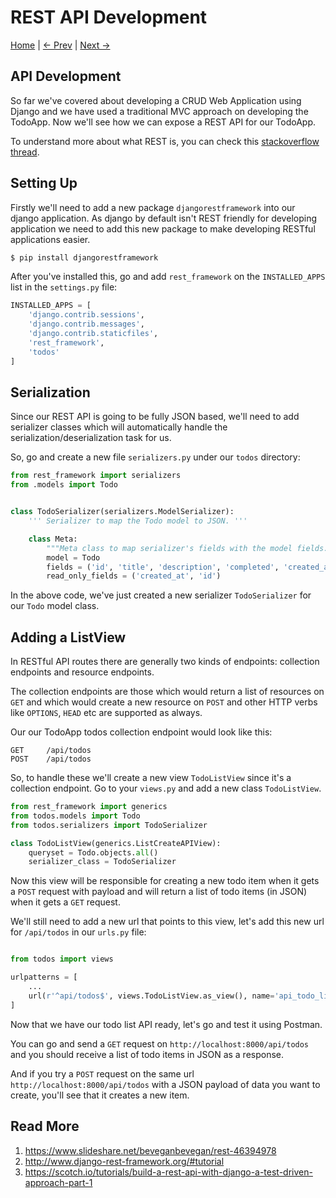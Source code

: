 REST API Development
=====================
[Home](https://github.com/kabirbaidhya/learn-python-django-web) | [← Prev](https://github.com/kabirbaidhya/learn-python-django-web/blob/master/units/django/10/hashtags.md) | [Next →]()

## API Development
So far we've covered about developing a CRUD Web Application using Django and we have used a traditional MVC approach on developing the TodoApp. Now we'll see how we can expose a REST API for our TodoApp.

To understand more about what REST is, you can check this [stackoverflow thread](https://stackoverflow.com/questions/671118/what-exactly-is-restful-programming#answer-671132).

## Setting Up
Firstly we'll need to add a new package `djangorestframework` into our django application. As django by default isn't REST friendly for developing application we need to add this new package to make developing RESTful applications easier.

```bash
$ pip install djangorestframework
```

After you've installed this, go and add `rest_framework` on the `INSTALLED_APPS` list in the `settings.py` file:
```python
INSTALLED_APPS = [
    'django.contrib.sessions',
    'django.contrib.messages',
    'django.contrib.staticfiles',
    'rest_framework',
    'todos'
]
```

## Serialization
Since our REST API is going to be fully JSON based, we'll need to add serializer classes which will automatically handle the serialization/deserialization task for us.

So, go and create a new file `serializers.py` under our `todos` directory:

```python
from rest_framework import serializers
from .models import Todo


class TodoSerializer(serializers.ModelSerializer):
    ''' Serializer to map the Todo model to JSON. '''

    class Meta:
        """Meta class to map serializer's fields with the model fields."""
        model = Todo
        fields = ('id', 'title', 'description', 'completed', 'created_at', 'user')
        read_only_fields = ('created_at', 'id')
```
In the above code, we've just created a new serializer `TodoSerializer` for our `Todo` model class.

## Adding a ListView
In RESTful API routes there are generally two kinds of endpoints: collection endpoints and resource endpoints. 

The collection endpoints are those which would return a list of resources on `GET` and which would create a new resource on `POST` and other HTTP verbs like `OPTIONS`, `HEAD` etc are supported as always.

Our our TodoApp todos collection endpoint would look like this:
```
GET     /api/todos
POST    /api/todos
```
So, to handle these we'll create a new view `TodoListView` since it's a collection endpoint. Go to your `views.py` and add a new class `TodoListView`.

```python
from rest_framework import generics
from todos.models import Todo
from todos.serializers import TodoSerializer

class TodoListView(generics.ListCreateAPIView):
    queryset = Todo.objects.all()
    serializer_class = TodoSerializer
```

Now this view will be responsible for creating a new todo item when it gets a `POST` request with payload and will return a list of todo items (in JSON) when it gets a `GET` request.

We'll still need to add a new url that points to this view, let's add this new url for `/api/todos` in our `urls.py` file:

```python

from todos import views

urlpatterns = [
    ...
    url(r'^api/todos$', views.TodoListView.as_view(), name='api_todo_list')
]
```
Now that we have our todo list API ready, let's go and test it using Postman.

You can go and send a `GET` request on `http://localhost:8000/api/todos` and you should receive a list of todo items in JSON as a response.

And if you try a `POST` request on the same url `http://localhost:8000/api/todos` with a JSON payload of data you want to create, you'll see that it creates a new item.


## Read More

 1. https://www.slideshare.net/beveganbevegan/rest-46394978
 2. http://www.django-rest-framework.org/#tutorial
 3. https://scotch.io/tutorials/build-a-rest-api-with-django-a-test-driven-approach-part-1
